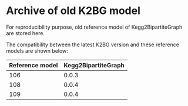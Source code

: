 # Archive of old K2BG model

For reproducibility purpose, old reference model of Kegg2BipartiteGraph are stored here.

The compatibility between the latest K2BG version and these reference models are shown below:

| Reference model  | Kegg2BipartiteGraph   |
|---|---|
| 106  | 0.0.3 |
| 108  | 0.0.4 |
| 109  | 0.0.4 |